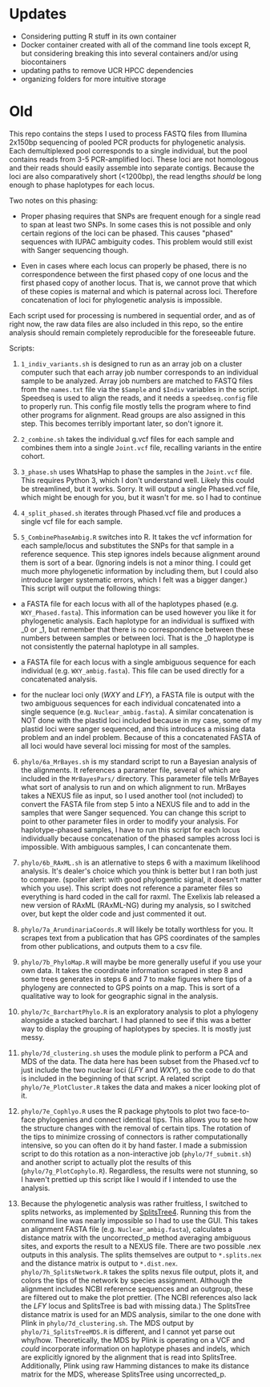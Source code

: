 
# Updates

- Considering putting R stuff in its own container
- Docker container created with all of the command line tools except R, but considering breaking this into several containers and/or using biocontainers
- updating paths to remove UCR HPCC dependencies
- organizing folders for more intuitive storage

# Old

This repo contains the steps I used to process FASTQ files from Illumina 2x150bp sequencing of pooled PCR products for phylogenetic analysis. Each demultiplexed pool corresponds to a single individual, but the pool contains reads from 3-5 PCR-amplified loci. These loci are not homologous and their reads should easily assemble into separate contigs. Because the loci are also comparatively short (<1200bp), the read lengths *should* be long enough to phase haplotypes for each locus. 

Two notes on this phasing:
* Proper phasing requires that SNPs are frequent enough for a single read to span at least two SNPs. In some cases this is not possible and only certain regions of the loci can be phased. This causes "phased" sequences with IUPAC ambiguity codes. This problem would still exist with Sanger sequencing though.

* Even in cases where each locus can properly be phased, there is no correspondence between the first phased copy of one locus and the first phased copy of another locus. That is, we cannot prove that which of these copies is maternal and which is paternal across loci. Therefore concatenation of loci for phylogenetic analysis is impossible.

Each script used for processing is numbered in sequential order, and as of right now, the raw data files are also included in this repo, so the entire analysis should remain completely reproducible for the foreseeable future.

Scripts:

1. `1_indiv_variants.sh` is designed to run as an array job on a cluster computer such that each array job number corresponds to an individual sample to be analyzed. Array job numbers are matched to FASTQ files from the `names.txt` file via the `$Sample` and `$Indiv` variables in the script. Speedseq is used to align the reads, and it needs a `speedseq.config` file to properly run. This config file mostly tells the program where to find other programs for alignment. Read groups are also assigned in this step. This becomes terribly important later, so don't ignore it.

2. `2_combine.sh` takes the individual g.vcf files for each sample and combines them into a single `Joint.vcf` file, recalling variants in the entire cohort.

3. `3_phase.sh` uses WhatsHap to phase the samples in the `Joint.vcf` file. This requires Python 3, which I don't understand well. Likely this could be streamlined, but it works. Sorry. It will output a single Phased.vcf file, which might be enough for you, but it wasn't for me. so I had to continue

4. `4_split_phased.sh` iterates through Phased.vcf file and produces a single vcf file for each sample.

5. `5_CombinePhaseAmbig.R` switches into R. It takes the vcf information for each sample/locus and substitutes the SNPs for that sample in a reference sequence. This step ignores indels because alignment around them is sort of a bear. (Ignoring indels is not a minor thing. I could get much more phylogenetic information by including them, but I could also introduce larger systematic errors, which I felt was a bigger danger.) This script will output the following things:

 * a FASTA file for each locus with all of the haplotypes phased (e.g. `WXY_Phased.fasta`). This information can be used however you like it for phylogenetic analysis. Each haplotype for an individual is suffixed with _0 or _1, but remember that there is no correspondence between these numbers between samples or between loci. That is the _0 haplotype is not consistently the paternal haplotype in all samples.

 * a FASTA file for each locus with a single ambiguous sequence for each individual (e.g. `WXY_ambig.fasta`). This file can be used directly for a concatenated analysis.

 * for the nuclear loci only (_WXY_ and _LFY_), a FASTA file is output with the two ambiguous sequences for each individual concatenated into a single sequence (e.g. `Nuclear_ambig.fasta`). A similar concatenation is NOT done with the plastid loci included because in my case, some of my plastid loci were sanger sequenced, and this introduces a missing data problem and an indel problem. Because of this a concatenated FASTA of all loci would have several loci missing for most of the samples.

6. `phylo/6a_MrBayes.sh` is my standard script to run a Bayesian analysis of the alignments. It references a parameter file, several of which are included in the `MrBayesPars/` directory. This parameter file tells MrBayes what sort of analysis to run and on which alignment to run. MrBayes takes a NEXUS file as input, so I used another tool (not included) to convert the FASTA file from step 5 into a NEXUS file and to add in the samples that were Sanger sequenced. You can change this script to point to other parameter files in order to modify your analysis. For haplotype-phased samples, I have to run this script for each locus individually because concatenation of the phased samples across loci is impossible. With ambiguous samples, I can concantenate them.

7. `phylo/6b_RAxML.sh` is an atlernative to steps 6 with a maximum likelihood analysis. It's dealer's choice which you think is better but I ran both just to compare. (spoiler alert: with good phylogentic signal, it doesn't matter which you use). This script does not reference a parameter files so everything is hard coded in the call for raxml. The Exelixis lab released a new version of RAxML (RAxML-NG) during my analysis, so I switched over, but kept the older code and just commented it out.

8. `phylo/7a_ArundinariaCoords.R` will likely be totally worthless for you. It scrapes text from a publication that has GPS coordinates of the samples from other publications, and outputs them to a csv file.

9. `phylo/7b_PhyloMap.R` will maybe be more generally useful if you use your own data. It takes the coordinate information scraped in step 8 and some trees generates in steps 6 and 7 to make figures where tips of a phylogeny are connected to GPS points on a map. This is sort of a qualitative way to look for geographic signal in the analysis.

10. `phylo/7c_BarchartPhylo.R` is an exploratory analysis to plot a phylogeny alongside a stacked barchart. I had planned to see if this was a better way to display the grouping of haplotypes by species. It is mostly just messy.

11. `phylo/7d_clustering.sh` uses the module plink to perform a PCA and MDS of the data. The data here has been subset from the Phased.vcf to just include the two nuclear loci (_LFY_ and _WXY_), so the code to do that is included in the beginning of that script. A related script `phylo/7e_PlotCluster.R` takes the data and makes a nicer looking plot of it.

12. `phylo/7e_Cophlyo.R` uses the R package phytools to plot two face-to-face phylogenies and connect identical tips. This allows you to see how the structure changes with the removal of certain tips. The rotation of the tips to minimize crossing of connectors is rather computationally intensive, so you can often do it by hand faster. I made a submission script to do this rotation as a non-interactive job (`phylo/7f_submit.sh`) and another script to actually plot the results of this (`phylo/7g_PlotCophylo.R`). Regardless, the results were not stunning, so I haven't prettied up this script like I would if I intended to use the analysis.

13. Because the phylogenetic analysis was rather fruitless, I switched to splits networks, as implemented by [SplitsTree4](http://www.splitstree.org/). Running this from the command line was nearly impossible so I had to use the GUI. This takes an alignment FASTA file (e.g. `Nuclear_ambig.fasta`), calculates a distance matrix with the uncorrected_p method averaging ambiguous sites, and exports the result to a NEXUS file. There are two possible .nex outputs in this analysis. The splits themselves are output to `*.splits.nex` and the distance matrix is output to `*.dist.nex`. `phylo/7h_SplitsNetwork.R` takes the splits nexus file output, plots it, and colors the tips of the network by species assignment. Although the alignment includes NCBI reference sequences and an outgroup, these are filtered out to make the plot prettier. (The NCBI references also lack the _LFY_ locus and SplitsTree is bad with missing data.) The SplitsTree distance matrix is used for an MDS analysis, similar to the one done with Plink in `phylo/7d_clustering.sh`. The MDS output by `phylo/7i_SplitsTreeMDS.R` is different, and I cannot yet parse out why/how. Theoretically, the MDS by Plink is operating on a VCF and _could_ incorporate information on haplotype phases and indels, which are explicitly ignored by the alignment that is read into SplitsTree. Additionally, Plink using raw Hamming distances to make its distance matrix for the MDS, wherease SplitsTree using uncorrected_p.


